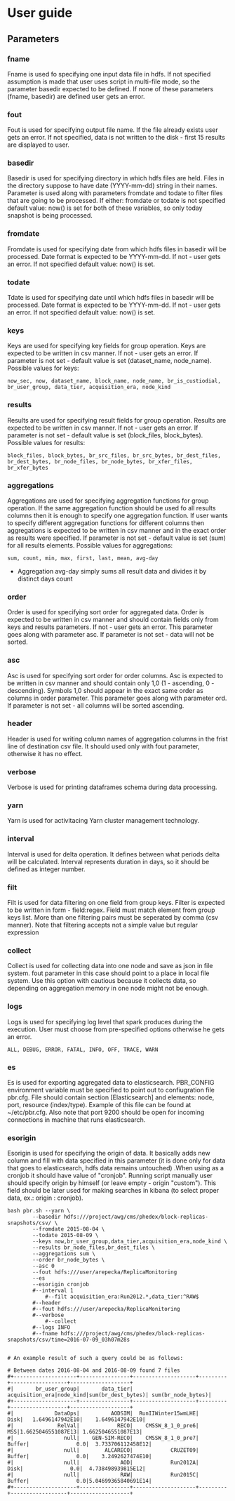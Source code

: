 # User guide 

## Parameters

### fname

Fname is used fo specifying one input data file in hdfs. If not specified assumption is made that user uses script in multi-file mode, so the parameter basedir expected to be defined. If none of these parameters (fname, basedir) are defined user gets an error.

### fout

Fout is used for specifying output file name. If the file already exists user gets an error. If not specified, data is not written to the disk - first 15 results are displayed to user.

### basedir

Basedir is used for specifying directory in which hdfs files are held. Files in the directory suppose to have date (YYYY-mm-dd) string in their names. Parameter is used along with parameters fromdate and todate to filter files that are going to be processed. If either: fromdate or todate is not specified default value: now() is set for both of these variables, so only today snapshot is being processed.

### fromdate

Fromdate is used for specifying date from which hdfs files in basedir will be processed. Date format is expected to be YYYY-mm-dd. If not - user gets an error. If not specified default value: now() is set.

### todate

Tdate is used for specifying date until which hdfs files in basedir will be processed. Date format is expected to be YYYY-mm-dd. If not - user gets an error. If not specified default value: now() is set.

### keys

Keys are used for specifying key fields for group operation. Keys are expected to be written in csv manner. If not - user gets an error. If parameter is not set - default value is set (dataset_name, node_name). Possible values for keys:

```
now_sec, now, dataset_name, block_name, node_name, br_is_custiodial, br_user_group, data_tier, acquisition_era, node_kind
```

### results

Results are used for specifying result fields for group operation. Results are expected to be written in csv manner. If not - user gets an error. If parameter is not set - default value is set (block_files, block_bytes). Possible values for results:

```
block_files, block_bytes, br_src_files, br_src_bytes, br_dest_files, br_dest_bytes, br_node_files, br_node_bytes, br_xfer_files, br_xfer_bytes
```

### aggregations

Aggregations are used for specifying aggregation functions for group operation. If the same aggregation function should be used fo all results columns then it is enough to specify one aggregation function. If user wants to specify different aggregation functions for different columns then aggregations is expected to be written in csv manner and in the exact order as results were specified. If parameter is not set - default value is set (sum) for all results elements. Possible values for aggregations:

```
sum, count, min, max, first, last, mean, avg-day
```
* Aggregation avg-day simply sums all result data and divides it by distinct days count

### order

Order is used for specifying sort order for aggregated data. Order is expected to be written in csv manner and should contain fields only from keys and results parameters. If not - user gets an error. This parameter goes along with parameter asc. If parameter is not set - data will not be sorted. 

### asc

Asc is used for specifying sort order for order columns. Asc is expected to be written in csv manner and should contain only 1,0 (1 - ascending, 0 -descending). Symbols 1,0 should appear in the exact same order as columns in order parameter. This parameter goes along with parameter ord. If parameter is not set - all columns will be sorted ascending. 

### header

Header is used for writing column names of aggregation columns in the frist line of destination csv file. It should used only with fout parameter, otherwise it has no effect.

### verbose

Verbose is used for printing dataframes schema during data processing.

### yarn

Yarn is used for activitacing Yarn cluster management technology.

### interval

Interval is used for delta operation. It defines between what periods delta will be calculated. Interval represents duration in days, so it should be defined as integer number.

### filt

Filt is used for data filtering on one field from group keys. Filter is expected to be written in form - field:regex. Field must match element from group keys list. More than one filtering pairs must be seperated by comma (csv manner). Note that filtering accepts not a simple value but regular expression

### collect

Collect is used for collecting data into one node and save as json in file system. fout parameter in this case should point to a place in local file system. Use this option with cautious because it collects data, so depending on aggregation memory in one node might not be enough.

### logs

Logs is used for specifying log level that spark produces during the execution. User must choose from pre-specified options otherwise he gets an error.
```
ALL, DEBUG, ERROR, FATAL, INFO, OFF, TRACE, WARN
```

### es

Es is used for exporting aggregated data to elasticsearch. PBR_CONFIG environment variable must be specified to point out to confiugration file pbr.cfg. File should contain section [Elasticsearch] and elements: node, port, resource (index/type). Example of this file can be found at ~/etc/pbr.cfg. Also note that port 9200 should be open for incoming connections in machine that runs elasticsearch.

### esorigin

Esorigin is used for specifying the origin of data. It basically adds new column and fill with data specified in this parameter (it is done only for data that goes to elasticsearch, hdfs data remains untouched) .When using as a cronjob it should have value of "cronjob". Running script manually user should specify origin by himself (or leave empty - origin "custom"). This field should be later used for making searches in kibana (to select proper data, ex.: origin : cronjob).

```
bash pbr.sh --yarn \
		--basedir hdfs:///project/awg/cms/phedex/block-replicas-snapshots/csv/ \
		--fromdate 2015-08-04 \
		--todate 2015-08-09 \
		--keys now,br_user_group,data_tier,acquisition_era,node_kind \
		--results br_node_files,br_dest_files \
		--aggregations sum \
		--order br_node_bytes \
		--asc 0
		--fout hdfs:///user/arepecka/ReplicaMonitoring
		--es
		--esorigin cronjob
		#--interval 1 
        	#--filt acquisition_era:Run2012.*,data_tier:^RAW$
		#--header
		#--fout hdfs:///user/arepecka/ReplicaMonitoring
		#--verbose 
        	#--collect
		#--logs INFO
		#--fname hdfs:///project/awg/cms/phedex/block-replicas-snapshots/csv/time=2016-07-09_03h07m28s 


# An example result of such a query could be as follows:

# Between dates 2016-08-04 and 2016-08-09 found 7 files
#+--------------------+----------------+--------------------+---------+------------------+-------------------+
#|       br_user_group|       data_tier|     acquisition_era|node_kind|sum(br_dest_bytes)| sum(br_node_bytes)|
#+--------------------+----------------+--------------------+---------+------------------+-------------------+
#|             DataOps|          AODSIM|  RunIIWinter15wmLHE|     Disk|   1.6496147942E10|    1.6496147942E10|
#|              RelVal|            RECO|    CMSSW_8_1_0_pre6|      MSS|1.6625046551087E13| 1.6625046551087E13|
#|                null|    GEN-SIM-RECO|    CMSSW_8_1_0_pre7|   Buffer|               0.0|  3.733706112458E12|
#|                null|        ALCARECO|            CRUZET09|   Buffer|               0.0|    3.2492627474E10|
#|                null|             AOD|            Run2012A|     Disk|               0.0|  4.738498939815E12|
#|                null|             RAW|            Run2015C|   Buffer|               0.0|5.04699365840691E14|
#+--------------------+----------------+--------------------+---------+------------------+-------------------+
```

